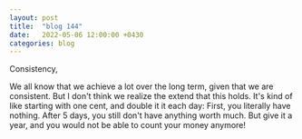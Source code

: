 ```yaml
---
layout: post
title:  "blog 144"
date:   2022-05-06 12:00:00 +0430
categories: blog
---
```


Consistency,

We all know that we achieve a lot over the long term, given that we are consistent. But I don't think we realize the extend that this holds. It's kind of like starting with one cent, and double it it each day: First, you literally have nothing. After 5 days, you still don't have anything worth much. But give it a year, and you would not be able to count your money anymore!
